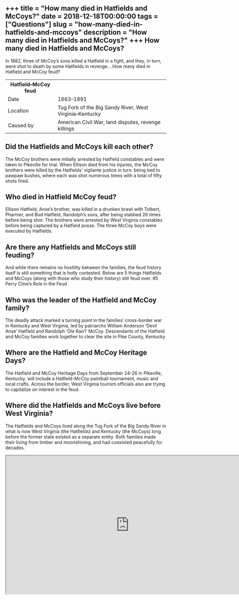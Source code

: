 +++
title = "How many died in Hatfields and McCoys?"
date = 2018-12-18T00:00:00
tags = ["Questions"]
slug = "how-many-died-in-hatfields-and-mccoys"
description = "How many died in Hatfields and McCoys?"
+++
How many died in Hatfields and McCoys?
--------------------------------------

In 1882, three of McCoy’s sons killed a Hatfield in a fight, and they, in turn, were shot to death by some Hatfields in revenge….How many died in Hatfield and McCoy feud?

<table><tr><th>Hatfield–McCoy feud</th></tr><tr><td>Date</td><td>1863–1891</td></tr><tr><td>Location</td><td>Tug Fork of the Big Sandy River, West Virginia–Kentucky</td></tr><tr><td>Caused by</td><td>American Civil War, land disputes, revenge killings</td></tr></table>

Did the Hatfields and McCoys kill each other?
---------------------------------------------

The McCoy brothers were initially arrested by Hatfield constables and were taken to Pikeville for trial. When Ellison died from his injuries, the McCoy brothers were killed by the Hatfields’ vigilante justice in turn: being tied to pawpaw bushes, where each was shot numerous times with a total of fifty shots fired.

Who died in Hatfield McCoy feud?
--------------------------------

Ellison Hatfield, Anse’s brother, was killed in a drunken brawl with Tolbert, Pharmer, and Bud Hatfield, Randolph’s sons, after being stabbed 26 times before being shot. The brothers were arrested by West Virginia constables before being captured by a Hatfield posse. The three McCoy boys were executed by Hatfields.

Are there any Hatfields and McCoys still feuding?
-------------------------------------------------

And while there remains no hostility between the families, the feud history itself is still something that is hotly contested. Below are 5 things Hatfields and McCoys (along with those who study their history) still feud over. #5 Perry Cline’s Role in the Feud

Who was the leader of the Hatfield and McCoy family?
----------------------------------------------------

The deadly attack marked a turning point in the families’ cross-border war in Kentucky and West Virginia, led by patriarchs William Anderson ‘Devil Anse’ Hatfield and Randolph ‘Ole Ran’l’ McCoy. Descendants of the Hatfield and McCoy families work together to clear the site in Pike County, Kentucky

Where are the Hatfield and McCoy Heritage Days?
-----------------------------------------------

The Hatfield and McCoy Heritage Days from September 24-26 in Pikeville, Kentucky, will include a Hatfield-McCoy paintball tournament, music and local crafts. Across the border, West Virginia tourism officials also are trying to capitalize on interest in the feud.

Where did the Hatfields and McCoys live before West Virginia?
-------------------------------------------------------------

The Hatfields and McCoys lived along the Tug Fork of the Big Sandy River in what is now West Virginia (the Hatfields) and Kentucky (the McCoys) long before the former state existed as a separate entity. Both families made their living from timber and moonshining, and had coexisted peacefully for decades.

<iframe allow="accelerometer; autoplay; clipboard-write; encrypted-media; gyroscope; picture-in-picture" allowfullscreen="" class="__youtube_prefs__  epyt-is-override  no-lazyload" data-no-lazy="1" data-origheight="433" data-origwidth="770" data-skipgform_ajax_framebjll="" height="433" id="_ytid_20329" loading="lazy" src="https://www.youtube.com/embed/rD5cV-hq7Ww?enablejsapi=1&autoplay=0&cc_load_policy=0&cc_lang_pref=&iv_load_policy=1&loop=0&modestbranding=0&rel=1&fs=1&playsinline=0&autohide=2&theme=dark&color=red&controls=1&" title="YouTube player" width="770"></iframe>